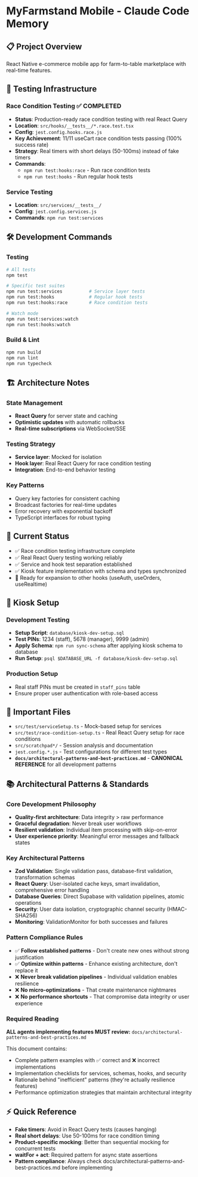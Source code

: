 # MyFarmstand Mobile - Claude Code Memory

## 📋 **Project Overview**
React Native e-commerce mobile app for farm-to-table marketplace with real-time features.

## 🧪 **Testing Infrastructure**

### **Race Condition Testing** ✅ COMPLETED
- **Status**: Production-ready race condition testing with real React Query
- **Location**: `src/hooks/__tests__/*.race.test.tsx`
- **Config**: `jest.config.hooks.race.js`
- **Key Achievement**: 11/11 useCart race condition tests passing (100% success rate)
- **Strategy**: Real timers with short delays (50-100ms) instead of fake timers
- **Commands**:
  - `npm run test:hooks:race` - Run race condition tests
  - `npm run test:hooks` - Run regular hook tests

### **Service Testing**
- **Location**: `src/services/__tests__/`
- **Config**: `jest.config.services.js`
- **Commands**: `npm run test:services`

## 🛠 **Development Commands**

### **Testing**
```bash
# All tests
npm test

# Specific test suites
npm run test:services          # Service layer tests
npm run test:hooks             # Regular hook tests  
npm run test:hooks:race        # Race condition tests

# Watch mode
npm run test:services:watch
npm run test:hooks:watch
```

### **Build & Lint**
```bash
npm run build
npm run lint
npm run typecheck
```

## 🏗 **Architecture Notes**

### **State Management**
- **React Query** for server state and caching
- **Optimistic updates** with automatic rollbacks
- **Real-time subscriptions** via WebSocket/SSE

### **Testing Strategy**
- **Service layer**: Mocked for isolation
- **Hook layer**: Real React Query for race condition testing
- **Integration**: End-to-end behavior testing

### **Key Patterns**
- Query key factories for consistent caching
- Broadcast factories for real-time updates
- Error recovery with exponential backoff
- TypeScript interfaces for robust typing

## 🎯 **Current Status**
- ✅ Race condition testing infrastructure complete
- ✅ Real React Query testing working reliably
- ✅ Service and hook test separation established
- ✅ Kiosk feature implementation with schema and types synchronized
- 🔄 Ready for expansion to other hooks (useAuth, useOrders, useRealtime)

## 🏪 **Kiosk Setup**

### **Development Testing**
- **Setup Script**: `database/kiosk-dev-setup.sql`
- **Test PINs**: 1234 (staff), 5678 (manager), 9999 (admin)
- **Apply Schema**: `npm run sync-schema` after applying kiosk schema to database
- **Run Setup**: `psql $DATABASE_URL -f database/kiosk-dev-setup.sql`

### **Production Setup**  
- Real staff PINs must be created in `staff_pins` table
- Ensure proper user authentication with role-based access

## 📁 **Important Files**
- `src/test/serviceSetup.ts` - Mock-based setup for services
- `src/test/race-condition-setup.ts` - Real React Query setup for race conditions
- `src/scratchpad*/` - Session analysis and documentation
- `jest.config.*.js` - Test configurations for different test types
- **`docs/architectural-patterns-and-best-practices.md`** - **CANONICAL REFERENCE** for all development patterns

## 📚 **Architectural Patterns & Standards**

### **Core Development Philosophy**
- **Quality-first architecture**: Data integrity > raw performance
- **Graceful degradation**: Never break user workflows
- **Resilient validation**: Individual item processing with skip-on-error
- **User experience priority**: Meaningful error messages and fallback states

### **Key Architectural Patterns**
- **Zod Validation**: Single validation pass, database-first validation, transformation schemas
- **React Query**: User-isolated cache keys, smart invalidation, comprehensive error handling
- **Database Queries**: Direct Supabase with validation pipelines, atomic operations
- **Security**: User data isolation, cryptographic channel security (HMAC-SHA256)
- **Monitoring**: ValidationMonitor for both successes and failures

### **Pattern Compliance Rules**
- ✅ **Follow established patterns** - Don't create new ones without strong justification
- ✅ **Optimize within patterns** - Enhance existing architecture, don't replace it
- ❌ **Never break validation pipelines** - Individual validation enables resilience
- ❌ **No micro-optimizations** - That create maintenance nightmares
- ❌ **No performance shortcuts** - That compromise data integrity or user experience

### **Required Reading**
**ALL agents implementing features MUST review:**
`docs/architectural-patterns-and-best-practices.md`

This document contains:
- Complete pattern examples with ✅ correct and ❌ incorrect implementations
- Implementation checklists for services, schemas, hooks, and security
- Rationale behind "inefficient" patterns (they're actually resilience features)
- Performance optimization strategies that maintain architectural integrity

## ⚡ **Quick Reference**
- **Fake timers**: Avoid in React Query tests (causes hanging)
- **Real short delays**: Use 50-100ms for race condition timing
- **Product-specific mocking**: Better than sequential mocking for concurrent tests
- **waitFor + act**: Required pattern for async state assertions
- **Pattern compliance**: Always check docs/architectural-patterns-and-best-practices.md before implementing